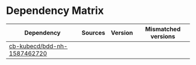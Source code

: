 # Dependency Matrix

Dependency | Sources | Version | Mismatched versions
---------- | ------- | ------- | -------------------
[cb-kubecd/bdd-nh-1587462720](https://github.com/cb-kubecd/bdd-nh-1587462720.git) |  | []() | 
